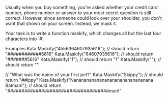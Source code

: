 Usually when you buy something, you're asked whether your credit card number, phone number or answer to your most secret question is still correct. However, since someone could look over your shoulder, you don't want that shown on your screen. Instead, we mask it.

Your task is to write a function maskify, which changes all but the last four characters into '#'.

Examples
Kata.Maskify("4556364607935616"); // should return "############5616"
Kata.Maskify("64607935616");      // should return "#######5616"
Kata.Maskify("1");                // should return "1"
Kata.Maskify("");                 // should return ""

// "What was the name of your first pet?"
Kata.Maskify("Skippy");                                   // should return "##ippy"
Kata.Maskify("Nananananananananananananananana Batman!"); // should return "####################################man!"
